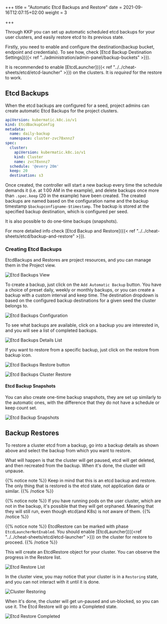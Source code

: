 +++
title = "Automatic Etcd Backups and Restore"
date = 2021-09-16T12:07:15+02:00
weight = 3

+++

Through KKP you can set up automatic scheduled etcd backups for your user clusters, and easily restore etcd to its previous state.

Firstly, you need to enable and configure the destination(backup bucket, endpoint and credentials). To see how, check [Etcd Backup Destination Settings]({{< ref "../administration/admin-panel/backup-buckets" >}}).

It is recommended to enable [EtcdLauncher]({{< ref "../../cheat-sheets/etcd/etcd-launcher" >}}) on the clusters.
It is _required_ for the restore to work.

## Etcd Backups

When the etcd backups are configured for a seed, project admins can create automatic Etcd Backups for the project clusters.

```yaml
apiVersion: kubermatic.k8c.io/v1
kind: EtcdBackupConfig
metadata:
  name: daily-backup
  namespace: cluster-zvc78xnnz7
spec:
  cluster:
    apiVersion: kubermatic.k8c.io/v1
    kind: Cluster
    name: zvc78xnnz7
  schedule: '@every 20m'
  keep: 20
  destination: s3
```

Once created, the controller will start a new backup every time the schedule demands it (i.e. at 1:00 AM in the example),
and delete backups once more than `.spec.keep` (20 in the example) have been created. The created backups are named based
on the configuration name and the backup timestamp `$backupconfigname-$timestamp`. The backup is stored at the specified backup destination,
which is configured per seed.

It is also possible to do one-time backups (snapshots).

For more detailed info check [Etcd Backup and Restore]({{< ref "../../cheat-sheets/etcd/backup-and-restore" >}}).

### Creating Etcd Backups

EtcdBackups and Restores are project resources, and you can manage them in the Project view.

![Etcd Backups View](/img/kubermatic/main/ui/etcd_backups.png?classes=shadow,border "Project Etcd Backups")

To create a backup, just click on the `Add Automatic Backup` button. You have a choice of preset daily, weekly or monthly backups,
or you can create a backup with a custom interval and keep time. The destination dropdown is based on the configured backup destinations
for a given seed the cluster belongs to.

![Etcd Backups Configuration](/img/kubermatic/main/ui/add_backup.png?classes=shadow,border "Etcd Backups Configuration")

To see what backups are available, click on a backup you are interested in, and you will see a list of completed backups.

![Etcd Backups Details List](/img/kubermatic/main/ui/backups_list.png?classes=shadow,border "Etcd Backups Details")

If you want to restore from a specific backup, just click on the restore from backup icon.

![Etcd Backups Restore button](/img/kubermatic/main/ui/restore_backup.png?classes=shadow,border "Restore backup button")

![Etcd Backups Cluster Restore](/img/kubermatic/main/ui/restore_cluster.png?classes=shadow,border "Restore etcd backup for cluster")

#### Etcd Backup Snapshots

You can also create one-time backup snapshots, they are set up similarly to the automatic ones, with the difference that they do not
have a schedule or keep count set.

![Etcd Backup Snapshots](/img/kubermatic/main/ui/add_backup_snapshot.png?classes=shadow,border "Etcd Backup Snapshots")

## Backup Restores

To restore a cluster etcd from a backup, go into a backup details as shown above and select the backup from which you want to restore.

What will happen is that the cluster will get paused, etcd will get deleted, and then recreated from the backup. When it's done, the cluster will unpause.

{{% notice note %}}
Keep in mind that this is an etcd backup and restore. The only thing that is restored is the etcd state, not application data or similar.
{{% /notice %}}

{{% notice note %}}
If you have running pods on the user cluster, which are not in the backup, it's possible that they will get orphaned.
Meaning that they will still run, even though etcd(and K8s) is not aware of them.
{{% /notice %}}

{{% notice note %}}
EtcdRestore can be marked with phase `EtcdLauncherNotEnabled`. You should
enable [EtcdLauncher]({{<ref "../../cheat-sheets/etcd/etcd-launcher" >}}) on the cluster for restore to proceed.
{{% /notice %}}

This will create an EtcdRestore object for your cluster. You can observe the progress in the Restore list.

![Etcd Restore List](/img/kubermatic/main/ui/etcd_restores_list.png?classes=shadow,border "Etcd Restore List")

In the cluster view, you may notice that your cluster is in a `Restoring` state, and you can not interact with it until it is done.

![Cluster Restoring](/img/kubermatic/main/ui/cluster_restoring.png?classes=shadow,border "Cluster Restoring")

When it's done, the cluster will get un-paused and un-blocked, so you can use it. The Etcd Restore will go into a Completed state.

![Etcd Restore Completed](/img/kubermatic/main/ui/restore_completed.png?classes=shadow,border "Etcd Restore Completed")

